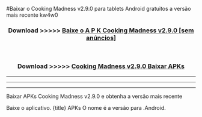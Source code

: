 #Baixar o Cooking Madness v2.9.0  para tablets Android gratuitos a versão mais recente kw4w0


<div align="center">
<h3>Download >>>>> <a href="https://pt-web.web.app/?pt= Cooking Madness v2.9.0">Baixe o A P K Cooking Madness v2.9.0 [sem anúncios]</a></h3><br>

<h3>Download >>>>> <a href="https://pt-web.web.app/?pt= Cooking Madness v2.9.0">Cooking Madness v2.9.0 Baixar APKs</a></h3>
</div>

----------------------------------------------------------

----------------------------------------------------------

----------------------------------------------------------

Baixar APKs Cooking Madness v2.9.0 e obtenha a versão mais recente

Baixe o aplicativo. {title} APKs O nome é a versão para .Android.


